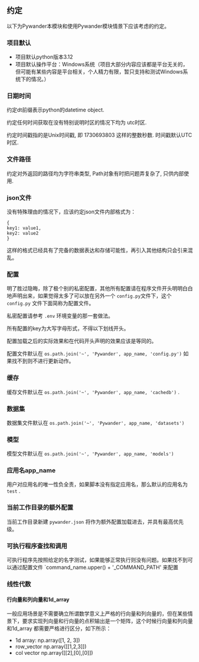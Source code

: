 ## 约定
以下为Pywander本模块和使用Pywander模块情景下应该考虑的约定。

### 项目默认
- 项目默认python版本3.12
- 项目默认操作平台：Windows系统（项目大部分内容应该都是平台无关的，但可能有某些内容是平台相关，个人精力有限，暂只支持和测试Windows系统下的情况。）

### 日期时间
约定dt前缀表示python的datetime object.

约定任何时间获取在没有特别说明时区的情况下均为 utc时区.

约定时间戳指的是Unix时间戳, 即 1730693803 这样的整数秒数. 时间戳默认UTC时区.

### 文件路径
约定对外返回的路径均为字符串类型, Path对象有时把问题弄复杂了, 只供内部使用.

### json文件
没有特殊理由的情况下，应该约定json文件内部格式为：
```
{
key1: value1,
key2: value2
}
```
这样的格式已经具有了完备的数据表达和存储可能性，再引入其他结构只会引来混乱。

### 配置
明了胜过隐晦，除了极个别的私密配置，其他所有配置请在程序文件开头明明白白地声明出来，如果觉得太多了可以放在另外一个 `config.py`文件下，这个
`config.py` 文件下面简称为配置文件。

私密配置请参考 `.env` 环境变量的那一套做法。

所有配置的key为大写字母形式，不得以下划线开头。

配置加载之后的实际效果和在代码开头声明的效果应该是等同的。

配置文件默认在  `os.path.join('~', 'Pywander', app_name, 'config.py')` 如果找不到则不进行更新动作。

### 缓存
缓存文件默认在 `os.path.join('~', 'Pywander', app_name, 'cachedb')` .

### 数据集
数据集文件默认在 `os.path.join('~', 'Pywander', app_name, 'datasets')`

### 模型
模型文件默认在 `os.path.join('~', 'Pywander', app_name, 'models')`

### 应用名app_name
用户对应用名的唯一性负全责，如果脚本没有指定应用名，那么默认的应用名为 `test` .

### 当前工作目录的额外配置
当前工作目录新建 `pywander.json` 将作为额外配置加载进去，并具有最高优先级。

### 可执行程序查找和调用
可执行程序先按照给定的名字测试，如果能够正常执行则没有问题。如果找不到可以通过配置文件 `command_name.upper() + '_COMMAND_PATH' 来配置

### 线性代数
#### 行向量和列向量和1d_array
一般应用场景是不需要确立所谓数学意义上严格的行向量和列向量的，但在某些情景下，要求实现列向量和行向量的点积输出是一个矩阵，这个时候行向量和列向量和1d_array
都需要严格进行区分，如下所示：

- 1d array:  np.array([1, 2, 3])
- row_vector  np.array([[1,2,3]])
- col vector np.array([[2],[0],[0]])

